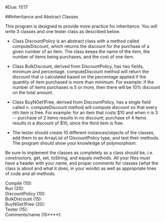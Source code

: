 #Due: 11/17

##Inheritance and Abstract Classes

This program is designed to provide more practice for inheritance. You will write 3 classes and one tester class as described below.

- Class DiscountPolicy is an abstract class with a method called computeDiscount, which returns the discount for the purchase of a given number of an item. The class keeps the name of the item, the number of items being purchases, and the cost of one item.

- Class BulkDiscount, derived from DiscountPolicy, has two fields, minimum and percentage. computeDiscount method will return the discount that is calculated based on the percentage applied if the quantity of item purchased is more than minimum.
For example: if the number of items purchases is 5 or more, then there will be 10% discount on the total amount.

- Class BuyNGet1Free, derived from DiscountPolicy, has a single field called n. computeDiscount method will compute discount so that every nth item is free.
For example: for an item that costs $10 and when n is 3 -- purchase of 2 items results in no discount; purchase of 4 items results in a discount of $10, since the third item is free.

- The tester should create 10 different instances/objects of the classes, add them to an ArrayList of DiscountPolicy type, and test their methods. The program should show your knowledge of polymorphism.

Be sure to implement the classes as completely as a class should be, i.e. constructors, get, set, toString, and equals methods.
All your files must have a header with your name, and proper comments for classes (what the class is about and what it does, in your words) as well as appropriate lines of code and all methods.

Compile (10):\
Run (20):\
DiscountPolicy (10):\
BulkDiscount (15):\
BuyNGet1Free (20):\
Tester (15):\
Comments/name (10****):
